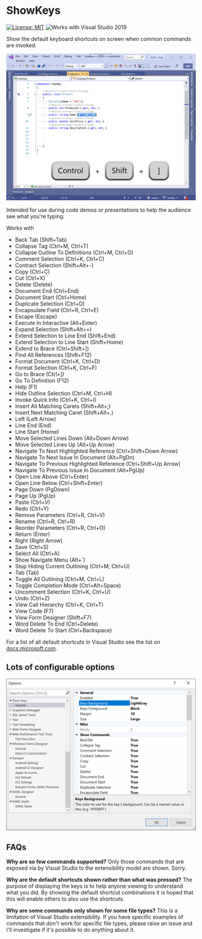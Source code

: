 # ShowKeys

[![License: MIT](https://img.shields.io/badge/License-MIT-green.svg)](LICENSE)
![Works with Visual Studio 2019](https://img.shields.io/static/v1.svg?label=VS&message=2019&color=5F2E96)

Show the default keyboard shortcuts on screen when common commands are invoked.

![Example screenshot of shortcut being displayed](./Assets/example.png)

Intended for use during code demos or presentations to help the audience see what you're typing.

Works with

- Back Tab (Shift+Tab)
- Collapse Tag (Ctrl+M, Ctrl+T)
- Collapse Outline To Definitions (Ctrl+M, Ctrl+O)
- Comment Selection (Ctrl+K, Ctrl+C)
- Contract Selection (Shift+Alt+-)
- Copy (Ctrl+C)
- Cut (Ctrl+X)
- Delete (Delete)
- Document End (Ctrl+End)
- Document Start (Ctrl+Home)
- Duplicate Selection (Ctrl+D)
- Encapsulate Field (Ctrl+R, Ctrl+E)
- Escape (Escape)
- Execute In Interactive (Alt+Enter)
- Expand Selection (Shift+Alt+=)
- Extend Selection to Line End (Shift+End)
- Extend Selection to Line Start (Shift+Home)
- Extend to Brace (Ctrl+Shift+])
- Find All References (Shift+F12)
- Format Document (Ctrl+K, Ctrl+D)
- Format Selection (Ctrl+K, Ctrl+F)
- Go to Brace (Ctrl+])
- Go To Definition (F12)
- Help (F1)
- Hide Outline Selection (Ctrl+M, Ctrl+H)
- Invoke Quick Info (Ctrl+K, Ctrl+I)
- Insert All Matching Carets (Shift+Alt+;)
- Insert Next Matching Caret (Shift+Alt+.)
- Left (Left Arrow)
- Line End (End)
- Line Start (Home)
- Move Selected Lines Down (Alt+Down Arrow)
- Move Selected Lines Up (Alt+Up Arrow)
- Navigate To Next Highlighted Reference (Ctrl+Shift+Down Arrow)
- Navigate To Next Issue In Document (Alt+PgDn)
- Navigate To Previous Highlighted Reference (Ctrl+Shift+Up Arrow)
- Navigate To Previous Issue In Document (Alt+PgUp)
- Open Line Above (Ctrl+Enter)
- Open Line Below (Ctrl+Shift+Enter)
- Page Down (PgDown)
- Page Up (PgUp)
- Paste (Ctrl+V)
- Redo (Ctrl+Y)
- Remove Parameters (Ctrl+R, Ctrl+V)
- Rename (Ctrl+R, Ctrl+R)
- Reorder Parameters (Ctrl+R, Ctrl+O)
- Return (Enter)
- Right (Right Arrow)
- Save (Ctrl+S)
- Select All (Ctrl+A)
- Show Navigate Menu (Alt+`)
- Stop Hiding Current Outlining (Ctrl+M, Ctrl+U)
- Tab (Tab)
- Toggle All Outlining (Ctrl+M, Ctrl+L)
- Toggle Completion Mode (Ctrl+Alt+Space)
- Uncomment Selection (Ctrl+K, Ctrl+U)
- Undo (Ctrl+Z)
- View Call Hierarchy (Ctrl+K, Ctrl+T)
- View Code (F7)
- View Form Designer (Shift+F7)
- Word Delete To End (Ctrl+Delete)
- Word Delete To Start (Ctrl+Backspace)

For a list of all default shortcuts in Visual Studio see the list on [docs.microsoft.com](https://docs.microsoft.com/en-us/visualstudio/ide/default-keyboard-shortcuts-in-visual-studio?view=vs-2019).

## Lots of configurable options

![Screenshot of config screen](./Assets/options.png)

## FAQs

**Why are so few commands supported?**
Only those commands that are exposed via by Visual Studio to the extensibility model are shown. Sorry.

**Why are the default shortcuts shown rather than what was pressed?**
The purpose of displaying the keys is to help anyone viewing to understand what you did. By showing the default shortcut combinations it is hoped that this will enable others to also use the shortcuts.

**Why are some commands only shown for some file types?**
This is a limitation of Visual Studio extensibility. If you have specific examples of commands that don't work for specific file types, please raise an issue and I'll investigate if it's possible to do anything about it.
